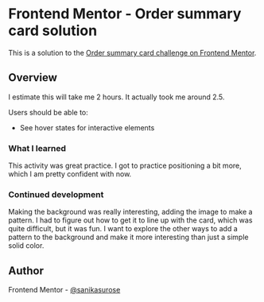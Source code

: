 # Frontend Mentor - Order summary card solution

This is a solution to the [Order summary card challenge on Frontend Mentor](https://www.frontendmentor.io/challenges/order-summary-component-QlPmajDUj).

## Overview

I estimate this will take me 2 hours.
It actually took me around 2.5.

Users should be able to:

- See hover states for interactive elements

### What I learned

This activity was great practice. I got to practice positioning a bit more, which I am pretty confident with now.  

### Continued development

Making the background was really interesting, adding the image to make a pattern. I had to figure out how to get it to line up with the card, which was quite difficult, but it was fun. I want to explore the other ways to add a pattern to the background and make it more interesting than just a simple solid color. 

## Author

Frontend Mentor - [@sanikasurose](https://www.frontendmentor.io/profile/sanikasurose)
